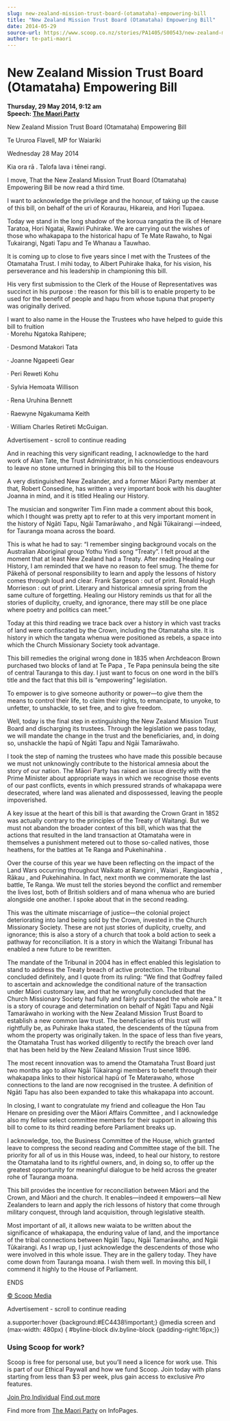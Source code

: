 ```yaml
---
slug: new-zealand-mission-trust-board-(otamataha)-empowering-bill
title: "New Zealand Mission Trust Board (Otamataha) Empowering Bill"
date: 2014-05-29
source-url: https://www.scoop.co.nz/stories/PA1405/S00543/new-zealand-mission-trust-board-otamataha-empowering-bill.htm
author: te-pati-maori
---
```

New Zealand Mission Trust Board (Otamataha) Empowering Bill
===========================================================

**Thursday, 29 May 2014, 9:12 am**  
**Speech: [The Maori Party](https://info.scoop.co.nz/The_Maori_Party)**

New Zealand Mission Trust Board (Otamataha) Empowering Bill

Te Ururoa Flavell, MP for Waiariki

Wednesday 28 May 2014

Kia ora rā . Talofa lava i tēnei rangi.

I move, That the New Zealand Mission Trust Board (Otamataha) Empowering Bill be now read a third time.

  
I want to acknowledge the privilege and the honour, of taking up the cause of this bill, on behalf of the uri of Koraurau, Hikareia, and Hori Tupaea.

Today we stand in the long shadow of the koroua rangatira the ilk of Henare Taratoa, Hori Ngatai, Rawiri Puhirake. We are carrying out the wishes of those who whakapapa to the historical hapu of Te Mate Rawaho, to Ngai Tukairangi, Ngati Tapu and Te Whanau a Tauwhao.

It is coming up to close to five years since I met with the Trustees of the Otamataha Trust. I mihi today, to Albert Puhirake Ihaka, for his vision, his perseverance and his leadership in championing this bill.

His very first submission to the Clerk of the House of Representatives was succinct in his purpose : the reason for this bill is to enable property to be used for the benefit of people and hapu from whose tupuna that property was originally derived.

I want to also name in the House the Trustees who have helped to guide this bill to fruition  
· Morehu Ngatoka Rahipere;

· Desmond Matakori Tata

· Joanne Ngapeeti Gear

· Peri Reweti Kohu

· Sylvia Hemoata Willison

· Rena Uruhina Bennett

· Raewyne Ngakumama Keith

· William Charles Retireti McGuigan.

Advertisement - scroll to continue reading





  
And in reaching this very significant reading, I acknowledge to the hard work of Alan Tate, the Trust Administrator, in his conscientious endeavours to leave no stone unturned in bringing this bill to the House

A very distinguished New Zealander, and a former Māori Party member at that, Robert Consedine, has written a very important book with his daughter Joanna in mind, and it is titled Healing our History.

The musician and songwriter Tim Finn made a comment about this book, which I thought was pretty apt to refer to at this very important moment in the history of Ngāti Tapu, Ngāi Tamarāwaho , and Ngāi Tūkairangi —indeed, for Tauranga moana across the board.

This is what he had to say: “I remember singing background vocals on the Australian Aboriginal group Yothu Yindi song “Treaty”. I felt proud at the moment that at least New Zealand had a Treaty. After reading Healing our History, I am reminded that we have no reason to feel smug. The theme for Pākehā of personal responsibility to learn and apply the lessons of history comes through loud and clear. Frank Sargeson : out of print. Ronald Hugh Morrieson : out of print. Literary and historical amnesia spring from the same culture of forgetting. Healing our History reminds us that for all the stories of duplicity, cruelty, and ignorance, there may still be one place where poetry and politics can meet.”

Today at this third reading we trace back over a history in which vast tracks of land were confiscated by the Crown, including the Otamataha site. It is history in which the tangata whenua were positioned as rebels, a space into which the Church Missionary Society took advantage.

This bill remedies the original wrong done in 1835 when Archdeacon Brown purchased two blocks of land at Te Papa , Te Papa peninsula being the site of central Tauranga to this day. I just want to focus on one word in the bill’s title and the fact that this bill is “empowering” legislation.

To empower is to give someone authority or power—to give them the means to control their life, to claim their rights, to emancipate, to unyoke, to unfetter, to unshackle, to set free, and to give freedom.

Well, today is the final step in extinguishing the New Zealand Mission Trust Board and discharging its trustees. Through the legislation we pass today, we will mandate the change in the trust and the beneficiaries, and, in doing so, unshackle the hapū of Ngāti Tapu and Ngāi Tamarāwaho.

I took the step of naming the trustees who have made this possible because we must not unknowingly contribute to the historical amnesia about the story of our nation. The Māori Party has raised an issue directly with the Prime Minister about appropriate ways in which we recognise those events of our past conflicts, events in which pressured strands of whakapapa were desecrated, where land was alienated and dispossessed, leaving the people impoverished.

A key issue at the heart of this bill is that awarding the Crown Grant in 1852 was actually contrary to the principles of the Treaty of Waitangi. But we must not abandon the broader context of this bill, which was that the actions that resulted in the land transaction at Otamataha were in themselves a punishment metered out to those so-called natives, those heathens, for the battles at Te Ranga and Pukehinahina .

Over the course of this year we have been reflecting on the impact of the Land Wars occurring throughout Waikato at Rangiriri , Waiari , Rangiaowhia , Rākau , and Pukehinahina. In fact, next month we commemorate the last battle, Te Ranga. We must tell the stories beyond the conflict and remember the lives lost, both of British soldiers and of mana whenua who are buried alongside one another. I spoke about that in the second reading.

This was the ultimate miscarriage of justice—the colonial project deteriorating into land being sold by the Crown, invested in the Church Missionary Society. These are not just stories of duplicity, cruelty, and ignorance; this is also a story of a church that took a bold action to seek a pathway for reconciliation. It is a story in which the Waitangi Tribunal has enabled a new future to be rewritten.

The mandate of the Tribunal in 2004 has in effect enabled this legislation to stand to address the Treaty breach of active protection. The tribunal concluded definitely, and I quote from its ruling: “We find that Godfrey failed to ascertain and acknowledge the conditional nature of the transaction under Māori customary law, and that he wrongfully concluded that the Church Missionary Society had fully and fairly purchased the whole area.” It is a story of courage and determination on behalf of Ngāti Tapu and Ngāi Tamarāwaho in working with the New Zealand Mission Trust Board to establish a new common law trust. The beneficiaries of this trust will rightfully be, as Puhirake Ihaka stated, the descendents of the tūpuna from whom the property was originally taken. In the space of less than five years, the Otamataha Trust has worked diligently to rectify the breach over land that has been held by the New Zealand Mission Trust since 1896.

The most recent innovation was to amend the Otamataha Trust Board just two months ago to allow Ngāi Tūkairangi members to benefit through their whakapapa links to their historical hapū of Te Materawaho, whose connections to the land are now recognised in the trustee. A definition of Ngāti Tapu has also been expanded to take this whakapapa into account.

In closing, I want to congratulate my friend and colleague the Hon Tau Henare on presiding over the Māori Affairs Committee , and I acknowledge also my fellow select committee members for their support in allowing this bill to come to its third reading before Parliament breaks up.

I acknowledge, too, the Business Committee of the House, which granted leave to compress the second reading and Committee stage of the bill. The priority for all of us in this House was, indeed, to heal our history, to restore the Otamataha land to its rightful owners, and, in doing so, to offer up the greatest opportunity for meaningful dialogue to be held across the greater rohe of Tauranga moana.

This bill provides the incentive for reconciliation between Māori and the Crown, and Māori and the church. It enables—indeed it empowers—all New Zealanders to learn and apply the rich lessons of history that come through military conquest, through land acquisition, through legislative stealth.

Most important of all, it allows new waiata to be written about the significance of whakapapa, the enduring value of land, and the importance of the tribal connections between Ngāti Tapu, Ngāi Tamarāwaho, and Ngāi Tūkairangi. As I wrap up, I just acknowledge the descendents of those who were involved in this whole issue. They are in the gallery today. They have come down from Tauranga moana. I wish them well. In moving this bill, I commend it highly to the House of Parliament.

  
ENDS

[© Scoop Media](http://www.scoop.co.nz/about/terms.html)  

Advertisement - scroll to continue reading



a.supporter:hover {background:#EC4438!important;} @media screen and (max-width: 480px) { #byline-block div.byline-block {padding-right:16px;}}

### Using Scoop for work?

Scoop is free for personal use, but you’ll need a licence for work use. This is part of our Ethical Paywall and how we fund Scoop. Join today with plans starting from less than $3 per week, plus gain access to exclusive _Pro_ features.  
  
[Join Pro Individual](https://pro.scoop.co.nz/Individual/?from=ProIn24) [Find out more](https://pro.scoop.co.nz/using-scoop-for-work/?from=ProIn24)

Find more from [The Maori Party](https://info.scoop.co.nz/The_Maori_Party) on InfoPages.
